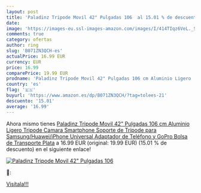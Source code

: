 ```yaml
---
layout: post
title: 'Paladinz Tripode Movil 42" Pulgadas 106  al 15.01 % de descuento'
date: 
image: 'https://images-eu.ssl-images-amazon.com/images/I/414TIqz6VeL._SL200_.jpg'
comments: true
category: ofertas
author: ring
slug: 'B071ZN3QCH-es'
actualPrice: 16.99 EUR
currency: EUR
price: 16.99
comparePrice: 19.99 EUR
prodname: 'Paladinz Tripode Movil 42" Pulgadas 106 cm Aluminio Ligero  Tripode Camara  Smartphone Soporte de Trípode para Samsung/Huawei/iPhone  Universal Adaptador de Teléfono y GoPro  Bolsa de Transporte Plata'
country: 'es'
flag: '🇪🇸'
buyurl: 'https://www.amazon.es/dp/B071ZN3QCH/?tag=tolees-21'
descuento: '15.01'
average: '16.99'
---
```


Ahora mismo tienes [Paladinz Tripode Movil 42" Pulgadas 106 cm Aluminio Ligero  Tripode Camara  Smartphone Soporte de Trípode para Samsung/Huawei/iPhone  Universal Adaptador de Teléfono y GoPro  Bolsa de Transporte Plata](https://www.amazon.es/dp/B071ZN3QCH/?tag=tolees-21) a 16.99 EUR (original: 19.99 EUR) (15.01 %  de descuento) en el siguiente enlace!

[![Paladinz Tripode Movil 42" Pulgadas 106 ](https://images-eu.ssl-images-amazon.com/images/I/414TIqz6VeL._SL200_.jpg)](https://www.amazon.es/dp/B071ZN3QCH/?tag=tolees-21)

🔎:


[Visítala!!!](https://www.amazon.es/dp/B071ZN3QCH/?tag=tolees-21)
